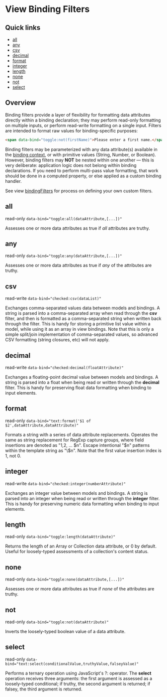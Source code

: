 # View Binding Filters

## Quick links

* [all](#all)
* [any](#any)
* [csv](#csv)
* [decimal](#decimal)
* [format](#format)
* [integer](#integer)
* [length](#length)
* [none](#none)
* [not](#not)
* [select](#select)

## Overview

Binding filters provide a layer of flexibility for formatting data attributes directly within a binding declaration; they may perform read-only formatting on multiple inputs, or perform read-write formatting on a single input. Filters are intended to format raw values for binding-specific purposes:

```html
<span data-bind="toggle:not(firstName)">Please enter a first name.</span>
```

Binding filters may be parameterized with any data attribute(s) available in the [binding context](#view-binding-context), or with primitive values (String, Number, or Boolean). However, binding filters may **NOT** be nested within one another — this is very deliberate: application logic does not belong within binding declarations. If you need to perform multi-pass value formatting, that work should be done in a computed property, or else applied as a custom binding handler.

See view [bindingFilters](#view-binding-filters) for process on defining your own custom filters.

## all

read-only `data-bind="toggle:all(dataAttribute,[...])"`

Assesses one or more data attributes as true if _all_ attributes are truthy.

## any

read-only `data-bind="toggle:any(dataAttribute,[...])"`

Assesses one or more data attributes as true if _any_ of the attributes are truthy.

## csv

read-write `data-bind="checked:csv(dataList)"`

Exchanges comma-separated values data between models and bindings. A string is parsed into a comma-separated array when read through the **csv** filter, and then is formatted as a comma-separated string when written back through the filter. This is handy for storing a primitive list value within a model, while using it as an array in view bindings. Note that this is only a simple split/join implementation of comma-separated values, so advanced CSV formatting (string closures, etc) will not apply.

## decimal

read-write `data-bind="checked:decimal(floatAttribute)"`

Exchanges a floating-point decimal value between models and bindings. A string is parsed into a float when being read or written through the **decimal** filter. This is handy for preserving float data formatting when binding to input elements.

## format

read-only `data-bind="text:format('$1 of $2',dataAttribute,dataAttribute)"`

Formats a string with a series of data attribute replacements. Operates the same as string replacement for RegExp capture groups, where field insertions are denoted as "$1, $2, ... $n". Escape intentional "$n" patterns within the template string as "\\$n". Note that the first value insertion index is 1, not 0.

## integer

read-write `data-bind="checked:integer(numberAttribute)"`

Exchanges an integer value between models and bindings. A string is parsed into an integer when being read or written through the **integer** filter. This is handy for preserving numeric data formatting when binding to input elements.

## length

read-only `data-bind="toggle:length(dataAttribute)"`

Returns the length of an Array or Collection data attribute, or 0 by default. Useful for loosely-typed assessments of a collection's content status.

## none

read-only `data-bind="toggle:none(dataAttribute,[...])"`

Assesses one or more data attributes as true if _none_ of the attributes are truthy.

## not

read-only `data-bind="toggle:not(dataAttribute)"`

Inverts the loosely-typed boolean value of a data attribute.

## select

read-only `data-bind="text:select(conditionalValue,truthyValue,falseyValue)"`

Performs a ternary operation using JavaScript's ?: operator. The **select** operation receives three arguments: the first argument is assessed as a loosely-typed conditional; if truthy, the second argument is returned; if falsey, the third argument is returned.
